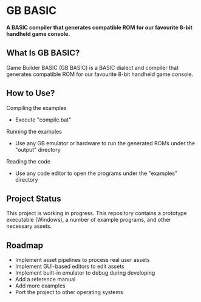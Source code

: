 # GB BASIC

**A BASIC compiler that generates compatible ROM for our favourite 8-bit handheld game console.**

## What Is GB BASIC?

Game Builder BASIC (GB BASIC) is a BASIC dialect and compiler that generates compatible ROM for our favourite 8-bit handheld game console.

## How to Use?

Compiling the examples

- Execute "compile.bat"

Running the examples

- Use any GB emulator or hardware to run the generated ROMs under the "output" directory

Reading the code

- Use any code editor to open the programs under the "examples" directory

## Project Status

This project is working in progress. This repository contains a prototype executable (Windows), a number of example programs, and other necessary assets.

## Roadmap

- Implement asset pipelines to process real user assets
- Implement GUI-based editors to edit assets
- Implement built-in emulator to debug during developing
- Add a reference manual
- Add more examples
- Port the project to other operating systems
